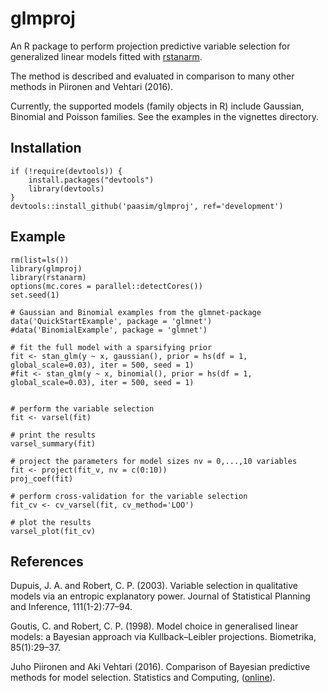 # glmproj

An R package to perform projection predictive variable selection for generalized linear models fitted with [rstanarm][]. 

The method is described and evaluated in comparison to many other methods in Piironen and Vehtari (2016). 

Currently, the supported models (family objects in R) include Gaussian, Binomial and Poisson families. See the examples in the vignettes directory.

Installation
------------

	if (!require(devtools)) {
  		install.packages("devtools")
  		library(devtools)
	}
	devtools::install_github('paasim/glmproj', ref='development')

    
Example
-------

    rm(list=ls())
    library(glmproj)
    library(rstanarm)
    options(mc.cores = parallel::detectCores())
    set.seed(1)

    # Gaussian and Binomial examples from the glmnet-package
    data('QuickStartExample', package = 'glmnet')
    #data('BinomialExample', package = 'glmnet') 

    # fit the full model with a sparsifying prior
    fit <- stan_glm(y ~ x, gaussian(), prior = hs(df = 1, global_scale=0.03), iter = 500, seed = 1)
    #fit <- stan_glm(y ~ x, binomial(), prior = hs(df = 1, global_scale=0.03), iter = 500, seed = 1)


    # perform the variable selection
    fit <- varsel(fit)
    
	# print the results
    varsel_summary(fit)

    # project the parameters for model sizes nv = 0,...,10 variables 
    fit <- project(fit_v, nv = c(0:10))
    proj_coef(fit)
    
    # perform cross-validation for the variable selection
    fit_cv <- cv_varsel(fit, cv_method='LOO')

    # plot the results
    varsel_plot(fit_cv)

References
------------
Dupuis, J. A. and Robert, C. P. (2003). Variable selection in qualitative models via an entropic explanatory power. Journal of Statistical Planning and Inference, 111(1-2):77–94.

Goutis, C. and Robert, C. P. (1998). Model choice in generalised linear models: a Bayesian approach via Kullback–Leibler projections. Biometrika, 85(1):29–37.

Juho Piironen and Aki Vehtari (2016). Comparison of Bayesian predictive methods for model selection. Statistics and Computing, ([online][piironenvehtari]).


  [rstanarm]: https://github.com/stan-dev/rstanarm
  [piironenvehtari]: https://link.springer.com/article/10.1007/s11222-016-9649-y

